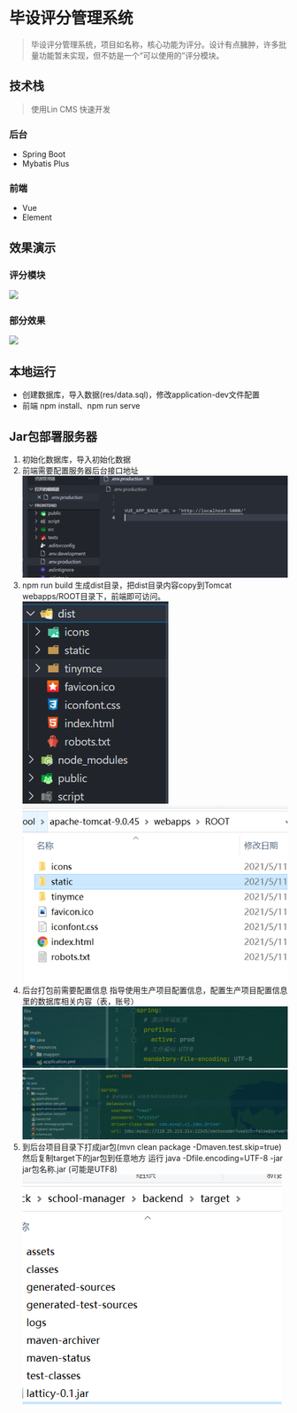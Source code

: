 # 毕设评分管理系统
> 毕设评分管理系统，项目如名称，核心功能为评分。设计有点臃肿，许多批量功能暂未实现，但不妨是一个“可以使用的”评分模块。
>

## 技术栈
> 使用Lin CMS 快速开发

### 后台

- Spring Boot
- Mybatis Plus

### 前端

- Vue
- Element

## 效果演示
### 评分模块
![](.\res\grade.gif)
### 部分效果
![](.\res\all.gif)

## 本地运行
- 创建数据库，导入数据(res/data.sql)，修改application-dev文件配置
- 前端 npm install、npm run serve

## Jar包部署服务器

1. 初始化数据库，导入初始化数据
2. 前端需要配置服务器后台接口地址![](.\images\image-20210511154719213.png)
3. npm  run build  生成dist目录，把dist目录内容copy到Tomcat webapps/ROOT目录下，前端即可访问。![](.\images\image-20210511154827459.png)![](.\images\image-20210511154546079.png)
4. 后台打包前需要配置信息 指导使用生产项目配置信息，配置生产项目配置信息里的数据库相关内容（表，账号）![](./images/image-20210511155544098.png)![](./images/image-20210511155605070.png)
5. 到后台项目目录下打成jar包(mvn clean package -Dmaven.test.skip=true)  然后复制target下的jar包到任意地方 运行 java -Dfile.encoding=UTF-8 -jar jar包名称.jar  (可能是UTF8)![](./images/image-20210511155502673.png)

